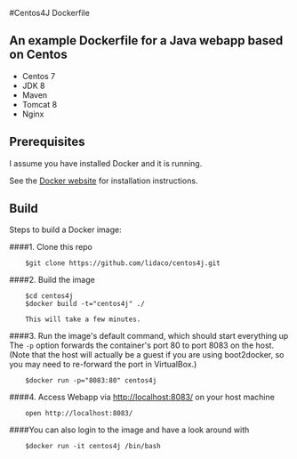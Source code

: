 #Centos4J Dockerfile

An example Dockerfile for a Java webapp based on Centos
----
 * Centos 7
 * JDK 8
 * Maven
 * Tomcat 8
 * Nginx

Prerequisites
-----
I assume you have installed Docker and it is running.

See the [Docker website](http://www.docker.io/gettingstarted/#h_installation) for installation instructions.

Build
-----
Steps to build a Docker image:

####1. Clone this repo

        $git clone https://github.com/lidaco/centos4j.git

####2. Build the image

        $cd centos4j
        $docker build -t="centos4j" ./

        This will take a few minutes.

####3. Run the image's default command, which should start everything up
The `-p` option forwards the container's port 80 to port 8083 on the host.
(Note that the host will actually be a guest if you are using boot2docker, so you may need to re-forward the port in VirtualBox.)

        $docker run -p="8083:80" centos4j

####4. Access Webapp via [http://localhost:8083/](http://localhost:8083/) on your host machine

        open http://localhost:8083/

####You can also login to the image and have a look around with

        $docker run -it centos4j /bin/bash
    